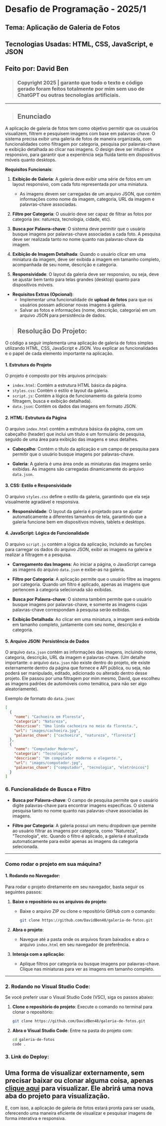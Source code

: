 # **Desafio de Programação - 2025/1**
## Tema: Aplicação de Galeria de Fotos
## Tecnologias Usadas: HTML, CSS, JavaScript, e JSON
## Feito por: David Ben
> ### Copyright 2025 | garanto que todo o texto e código gerado foram feitos totalmente por mim sem uso de ChatGPT ou outras tecnologias artificiais.

---

> ## Enunciado
A aplicação de galeria de fotos tem como objetivo permitir que os usuários visualizem, filtrem e pesquisem imagens com base em palavras-chave. O sistema precisa exibir uma galeria de fotos de maneira organizada, com funcionalidades como filtragem por categoria, pesquisa por palavras-chave e exibição detalhada ao clicar nas imagens. O design deve ser intuitivo e responsivo, para garantir que a experiência seja fluída tanto em dispositivos móveis quanto desktops.

**Requisitos Funcionais**:
1. **Exibição de Galeria**: A galeria deve exibir uma série de fotos em um layout responsivo, com cada foto representada por uma miniatura.
   - As imagens devem ser carregadas de um arquivo JSON, que contém informações como nome da imagem, categoria, URL da imagem e palavras-chave associadas.
   
2. **Filtro por Categoria**: O usuário deve ser capaz de filtrar as fotos por categoria (ex: natureza, tecnologia, cidade, etc).
   
3. **Busca por Palavra-chave**: O sistema deve permitir que o usuário busque imagens por palavras-chave associadas a cada foto. A pesquisa deve ser realizada tanto no nome quanto nas palavras-chave da imagem.

4. **Exibição de Imagem Detalhada**: Quando o usuário clicar em uma miniatura da imagem, deve ser exibida a imagem em tamanho completo, acompanhada de seu nome, descrição e categoria.

5. **Responsividade**: O layout da galeria deve ser responsivo, ou seja, deve se ajustar bem tanto para telas grandes (desktop) quanto para dispositivos móveis.

- **Requisitos Extras (Opcional)**:
   - Implementar uma funcionalidade de **upload de fotos** para que os usuários possam adicionar novas imagens à galeria.
   - Salvar as fotos e informações (nome, descrição, categoria) em um arquivo JSON para persistência de dados.

> ## Resolução Do Projeto:

O código a seguir implementa uma aplicação de galeria de fotos simples utilizando HTML, CSS, JavaScript e JSON. Vou explicar as funcionalidades e o papel de cada elemento importante na aplicação.

#### 1. **Estrutura do Projeto**
O projeto é composto por três arquivos principais:
- `index.html`: Contém a estrutura HTML básica da página.
- `styles.css`: Contém o estilo e layout da galeria.
- `script.js`: Contém a lógica de funcionamento da galeria (como filtragem, busca e exibição detalhada).
- `data.json`: Contém os dados das imagens em formato JSON.

#### 2. **HTML: Estrutura da Página**
O arquivo `index.html` contém a estrutura básica da página, com um cabeçalho (header) que inclui um título e um formulário de pesquisa, seguido de uma área para exibição das imagens e seus detalhes.

- **Cabeçalho**: Contém o título da aplicação e um campo de pesquisa para permitir que o usuário busque imagens por palavras-chave.
  
- **Galeria**: A galeria é uma área onde as miniaturas das imagens serão exibidas. As imagens são carregadas dinamicamente do arquivo `data.json`.

#### 3. **CSS: Estilo e Responsividade**
O arquivo `styles.css` define o estilo da galeria, garantindo que ela seja visualmente agradável e responsiva.

- **Responsividade**: O layout da galeria é projetado para se ajustar automaticamente a diferentes tamanhos de tela, garantindo que a galeria funcione bem em dispositivos móveis, tablets e desktops.

#### 4. **JavaScript: Lógica de Funcionalidade**
O arquivo `script.js` contém a lógica da aplicação, incluindo as funções para carregar os dados do arquivo JSON, exibir as imagens na galeria e realizar a filtragem e a pesquisa.

- **Carregamento das Imagens**: Ao iniciar a página, o JavaScript carrega as imagens do arquivo `data.json` e exibe-as na galeria.

- **Filtro por Categoria**: A aplicação permite que o usuário filtre as imagens por categoria. Quando um filtro é aplicado, apenas as imagens que pertencem à categoria selecionada são exibidas.

- **Busca por Palavra-chave**: O sistema também permite que o usuário busque imagens por palavras-chave, e somente as imagens cujas palavras-chave correspondam à pesquisa serão exibidas.

- **Exibição Detalhada**: Ao clicar em uma miniatura, a imagem será exibida em tamanho completo, juntamente com seu nome, descrição e categoria.

#### 5. **Arquivo JSON: Persistência de Dados**
O arquivo `data.json` contém as informações das imagens, incluindo nome, categoria, descrição, URL da imagem e palavras-chave. (Um detalhe importante: o arquivo `data.json` não existe dentro do projeto, ele existe externamente dentro da página que fornece e API pública, ou seja, não poderá ser manipulado, editado, adicionado ou alterado dentro desse projeto. Ele passou por uma filtragem por mim mesmo, David, que escolheu as imagens padrões de automóveis como temática, para não ser algo aleatoriamente).

Exemplo de formato do `data.json`:
```json
[
  {
    "nome": "Cachoeira em Floresta",
    "categoria": "Natureza",
    "descricao": "Uma linda cachoeira no meio da floresta.",
    "url": "images/cachoeira.jpg",
    "palavras_chave": ["cachoeira", "natureza", "floresta"]
  },
  {
    "nome": "Computador Moderno",
    "categoria": "Tecnologia",
    "descricao": "Um computador moderno e elegante.",
    "url": "images/computador.jpg",
    "palavras_chave": ["computador", "tecnologia", "eletrônicos"]
  }
]
```

### **6. Funcionalidade de Busca e Filtro**

- **Busca por Palavra-chave**: O campo de pesquisa permite que o usuário digite palavras-chave para encontrar imagens específicas. O sistema pesquisa tanto no nome quanto nas palavras-chave associadas às imagens.
  
- **Filtro por Categoria**: A galeria possui um menu dropdown que permite ao usuário filtrar as imagens por categoria, como "Natureza", "Tecnologia", etc. Quando o filtro é aplicado, a galeria é atualizada automaticamente para exibir apenas as imagens da categoria selecionada.

---

### **Como rodar o projeto em sua máquina?**

#### 1. Rodando no Navegador:

Para rodar o projeto diretamente em seu navegador, basta seguir os seguintes passos:

1. **Baixe o repositório ou os arquivos do projeto**:
   - Baixe o arquivo ZIP ou clone o repositório GitHub com o comando:
     ```bash
     git clone https://github.com/DavidBen48/galeria-de-fotos.git
     ```

2. **Abra o projeto**:
   - Navegue até a pasta onde os arquivos foram baixados e abra o arquivo `index.html` em seu navegador de preferência.

3. **Interaja com a aplicação**:
   - Aplique filtros por categoria ou busque imagens por palavras-chave. Clique nas miniaturas para ver as imagens em tamanho completo.

---

### 2. Rodando no Visual Studio Code:

Se você preferir usar o Visual Studio Code (VSC), siga os passos abaixo:

1. **Clone o repositório do projeto**:
   Execute o comando no terminal para clonar o repositório:
   ```bash
   git clone https://github.com/DavidBen48/galeria-de-fotos.git
   ```

2. **Abra o Visual Studio Code**:
   Entre na pasta do projeto com:
   ```bash
   cd galeria-de-fotos
   code .
   ```

### 3. Link do **Deploy**:
Uma forma de visualizar externamente, sem precisar baixar ou clonar alguma coisa, apenas [clique aqui](https://davidben48.github.io/galeria-de-fotos-api-simples-javascript/) para visualizar. Ele abrirá uma nova aba do projeto para visualização.
---

E, com isso, a aplicação de galeria de fotos estará pronta para ser usada, oferecendo uma maneira eficiente de visualizar e pesquisar imagens de forma interativa e responsiva.
